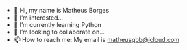 - 👋 Hi, my name is Matheus Borges
- 👀 I’m interested...
- 🌱 I’m currently learning Python
- 💞️ I’m looking to collaborate on...
- 📫 How to reach me: My email is matheusgbb@icloud.com
